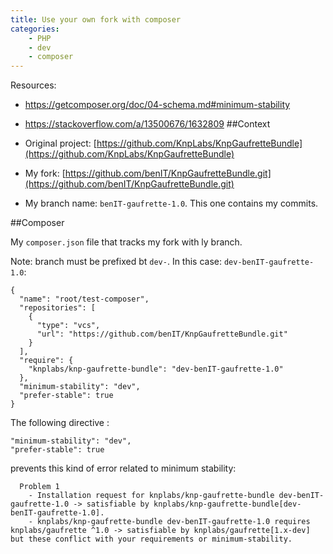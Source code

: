 ```yaml
---
title: Use your own fork with composer
categories:
    - PHP
    - dev
    - composer
---
```

Resources:

* https://getcomposer.org/doc/04-schema.md#minimum-stability
* https://stackoverflow.com/a/13500676/1632809
##Context

* Original project: [https://github.com/KnpLabs/KnpGaufretteBundle](https://github.com/KnpLabs/KnpGaufretteBundle)

* My fork: [https://github.com/benIT/KnpGaufretteBundle.git](https://github.com/benIT/KnpGaufretteBundle.git)

* My branch name: `benIT-gaufrette-1.0`. This one contains my commits.

##Composer

My `composer.json` file that tracks my fork with ly branch.

Note: branch must be prefixed bt `dev-`. In this case: `dev-benIT-gaufrette-1.0`:
    
    {
      "name": "root/test-composer",
      "repositories": [
        {
          "type": "vcs",
          "url": "https://github.com/benIT/KnpGaufretteBundle.git"
        }
      ],
      "require": {
        "knplabs/knp-gaufrette-bundle": "dev-benIT-gaufrette-1.0"
      },
      "minimum-stability": "dev",
      "prefer-stable": true
    }



The following directive :

    "minimum-stability": "dev",
    "prefer-stable": true

prevents this kind of error related to minimum stability:

      Problem 1
        - Installation request for knplabs/knp-gaufrette-bundle dev-benIT-gaufrette-1.0 -> satisfiable by knplabs/knp-gaufrette-bundle[dev-benIT-gaufrette-1.0].
        - knplabs/knp-gaufrette-bundle dev-benIT-gaufrette-1.0 requires knplabs/gaufrette ^1.0 -> satisfiable by knplabs/gaufrette[1.x-dev] but these conflict with your requirements or minimum-stability.
